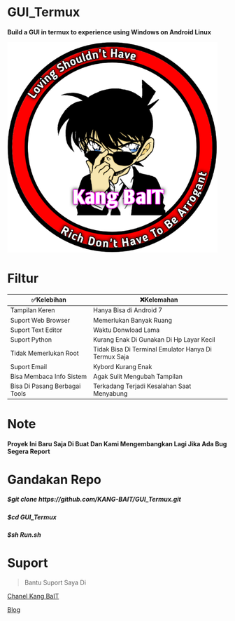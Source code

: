 # GUI_Termux
<h4>Build a GUI in termux to experience using Windows on Android Linux














![GitHub Logo](/docs/20210322_094134.png)




# Filtur



  ✅Kelebihan  | ❌Kelemahan 
----------- | -----------
Tampilan Keren | Hanya Bisa di Android 7 
Suport Web Browser | Memerlukan Banyak Ruang
Suport Text Editor | Waktu Donwload Lama
Suport Python | Kurang Enak Di Gunakan Di Hp Layar Kecil
Tidak Memerlukan Root | Tidak Bisa Di Terminal Emulator Hanya Di Termux Saja
Suport Email | Kybord Kurang Enak
Bisa Membaca Info Sistem | Agak Sulit Mengubah Tampilan
Bisa Di Pasang Berbagai Tools | Terkadang Terjadi Kesalahan Saat Menyabung


# Note

<h4>Proyek Ini Baru Saja Di Buat Dan Kami Mengembangkan Lagi Jika Ada Bug Segera Report


# Gandakan Repo

<h5>$git clone
https://github.com/KANG-BAIT/GUI_Termux.git
<h5>$cd GUI_Termux
<h5>$sh Run.sh





# Suport
>Bantu Suport Saya Di 

<a href="https://youtube.com/c/KangBaIT">Chanel Kang BaIT</a>



<a href="kang-bait.blogspot.com">Blog</a>
